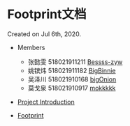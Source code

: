 # Footprint文档

Created on Jul 6th, 2020.

- Members
  - 张懿雯 518021911211 [Bessss-zyw](https://github.com/orgs/Amoy-interest/people/Bessss-zyw) 
  - 姚镔炜 518021911182 [BigBinnie](https://github.com/orgs/Amoy-interest/people/BigBinnie)
  - 吴泽川 518021910168 [bigOnion](https://github.com/orgs/Amoy-interest/people/explodingnerk)
  - 莫戈泉 518021910917 [mokkkkk](https://github.com/orgs/Amoy-interest/people/mokkkkk)

- [Project Introduction](https://github.com/Amoy-interest/Doc/project-introduction.md)
- [Footprint](https://github.com/Amoy-interest/Doc/footprint.md)



